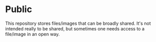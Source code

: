 # Public
This repository stores files/images that can be broadly shared. It's not intended really to be shared, but sometimes one needs access to a file/image in an open way.
